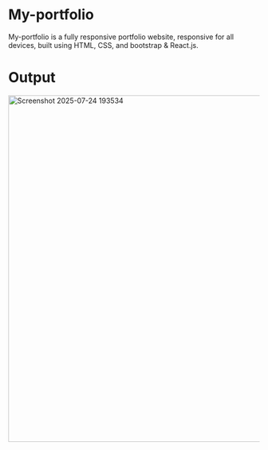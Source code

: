 # My-portfolio

My-portfolio is a fully responsive  portfolio website, responsive for all devices, built using HTML, CSS, and bootstrap & React.js.

# Output

<img width="1906" height="695" alt="Screenshot 2025-07-24 193534" src="https://github.com/user-attachments/assets/dc285201-a750-4ce5-b51b-5331799253b0" />
